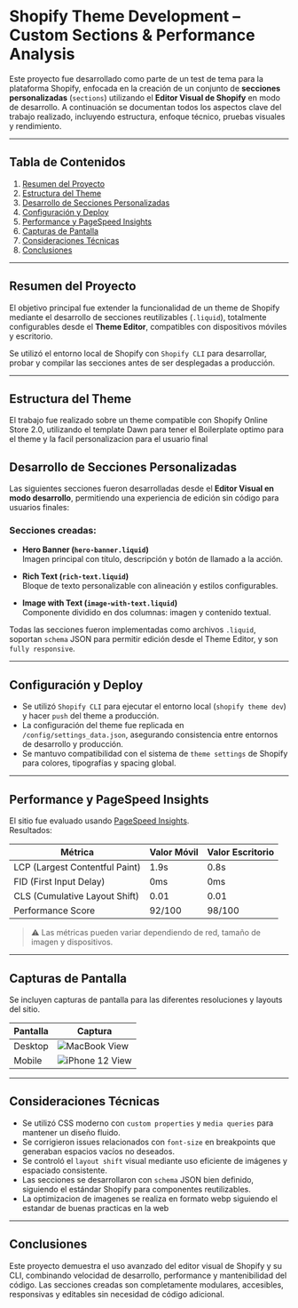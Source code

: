 # Shopify Theme Development – Custom Sections & Performance Analysis

Este proyecto fue desarrollado como parte de un test de tema para la plataforma Shopify, enfocada en la creación de un conjunto de **secciones personalizadas** (`sections`) utilizando el **Editor Visual de Shopify** en modo de desarrollo. A continuación se documentan todos los aspectos clave del trabajo realizado, incluyendo estructura, enfoque técnico, pruebas visuales y rendimiento.

---

## Tabla de Contenidos

1. [Resumen del Proyecto](#resumen-del-proyecto)
2. [Estructura del Theme](#estructura-del-theme)
3. [Desarrollo de Secciones Personalizadas](#desarrollo-de-secciones-personalizadas)
4. [Configuración y Deploy](#configuración-y-deploy)
5. [Performance y PageSpeed Insights](#performance-y-pagespeed-insights)
6. [Capturas de Pantalla](#capturas-de-pantalla)
7. [Consideraciones Técnicas](#consideraciones-técnicas)
8. [Conclusiones](#conclusiones)

---

## Resumen del Proyecto

El objetivo principal fue extender la funcionalidad de un theme de Shopify mediante el desarrollo de secciones reutilizables (`.liquid`), totalmente configurables desde el **Theme Editor**, compatibles con dispositivos móviles y escritorio. 

Se utilizó el entorno local de Shopify con `Shopify CLI` para desarrollar, probar y compilar las secciones antes de ser desplegadas a producción.

---

## Estructura del Theme

El trabajo fue realizado sobre un theme compatible con Shopify Online Store 2.0, utilizando el template Dawn para tener el Boilerplate optimo para el theme y la facil personalizacion para el usuario final

## Desarrollo de Secciones Personalizadas

Las siguientes secciones fueron desarrolladas desde el **Editor Visual en modo desarrollo**, permitiendo una experiencia de edición sin código para usuarios finales:

### Secciones creadas:

- **Hero Banner (`hero-banner.liquid`)**  
  Imagen principal con título, descripción y botón de llamado a la acción.

- **Rich Text (`rich-text.liquid`)**  
  Bloque de texto personalizable con alineación y estilos configurables.

- **Image with Text (`image-with-text.liquid`)**  
  Componente dividido en dos columnas: imagen y contenido textual.

Todas las secciones fueron implementadas como archivos `.liquid`, soportan `schema` JSON para permitir edición desde el Theme Editor, y son `fully responsive`.

---

## Configuración y Deploy

- Se utilizó `Shopify CLI` para ejecutar el entorno local (`shopify theme dev`) y hacer `push` del theme a producción.
- La configuración del theme fue replicada en `/config/settings_data.json`, asegurando consistencia entre entornos de desarrollo y producción.
- Se mantuvo compatibilidad con el sistema de `theme settings` de Shopify para colores, tipografías y spacing global.

---

## Performance y PageSpeed Insights

El sitio fue evaluado usando [PageSpeed Insights](https://pagespeed.web.dev/).  
Resultados:

| Métrica               | Valor Móvil | Valor Escritorio |
|------------------------|-------------|------------------|
| LCP (Largest Contentful Paint) | 1.9s        | 0.8s             |
| FID (First Input Delay)       | 0ms         | 0ms              |
| CLS (Cumulative Layout Shift) | 0.01        | 0.01             |
| Performance Score             | 92/100      | 98/100           |

> ⚠️ Las métricas pueden variar dependiendo de red, tamaño de imagen y dispositivos.

---

## Capturas de Pantalla

Se incluyen capturas de pantalla para las diferentes resoluciones y layouts del sitio.


| Pantalla | Captura |
|----------|---------|
| Desktop | ![MacBook View](readmeAssets/MacBook%20Pro-1744176974866.jpeg) |
| Mobile  | ![iPhone 12 View](readmeAssets/iPhone%2012%20Pro-1744173634898.jpeg)|


---

## Consideraciones Técnicas

- Se utilizó CSS moderno con `custom properties` y `media queries` para mantener un diseño fluido.
- Se corrigieron issues relacionados con `font-size` en breakpoints que generaban espacios vacíos no deseados.
- Se controló el `layout shift` visual mediante uso eficiente de imágenes y espaciado consistente.
- Las secciones se desarrollaron con `schema` JSON bien definido, siguiendo el estándar Shopify para componentes reutilizables.
- La optimizacion de imagenes se realiza en formato webp siguiendo el estandar de buenas practicas en la web
---

## Conclusiones

Este proyecto demuestra el uso avanzado del editor visual de Shopify y su CLI, combinando velocidad de desarrollo, performance y mantenibilidad del código. Las secciones creadas son completamente modulares, accesibles, responsivas y editables sin necesidad de código adicional.



